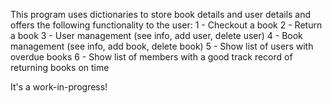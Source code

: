 This program uses dictionaries to store book details and user details and offers the following functionality to the user:
1 - Checkout a book
2 - Return a book
3 - User management (see info, add user, delete user)
4 - Book management (see info, add book, delete book)
5 - Show list of users with overdue books
6 - Show list of members with a good track record of returning books on time

It's a work-in-progress!
